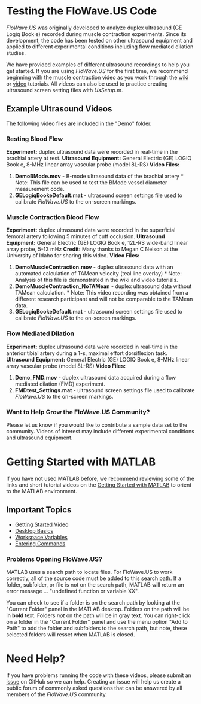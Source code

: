 # Testing the FloWave.US Code  
*FloWave.US* was originally developed to analyze duplex ultrasound (GE Logiq Book e) recorded during muscle contraction experiments. Since its development, the code has been tested on other ultrasound equipment and applied to different experimental conditions including flow mediated dilation studies.    

We have provided examples of different ultrasound recordings to help you get started. If you are using *FloWave.US* for the first time, we recommend beginning with the muscle contraction video as you work through the [wiki](https://github.com/ccoolbaugh/FloWave.US/wiki) or [video](http://www.youtube.com/watch?feature=player_embedded&v=lehANYDmxTY "Youtube Tutorial") tutorials. All videos can also be used to practice creating ultrasound screen setting files with *UsSetup.m*.   

## Example Ultrasound Videos
The following video files are included in the "Demo" folder.

### Resting Blood Flow
**Experiment:** duplex ultrasound data were recorded in real-time in the brachial artery at rest. 
**Ultrasound Equipment:** General Electric (GE) LOGIQ Book e, 8-MHz linear array vascular probe (model 8L-RS)
**Video Files:** 
  1. **DemoBMode.mov** - B-mode ultrasound data of the brachial artery
    *  Note: This file can be used to test the BMode vessel diameter measurement code.   
  2. **GELogiqBookeDefault.mat** - ultrasound screen settings file used to calibrate *FloWave.US* to the on-screen markings.
  
### Muscle Contraction Blood Flow
**Experiment:** duplex ultrasound data were recorded in the superficial femoral artery following 5 minutes of cuff occlusion. 
**Ultrasound Equipment:** General Electric (GE) LOGIQ Book e, 12L-RS wide-band linear array probe, 5-13 mHz
**Credit:** Many thanks to Megan C Nelson at the University of Idaho for sharing this video. 
**Video Files:** 
  1. **DemoMuscleContraction.mov** - duplex ultrasound data with an automated calculation of TAMean velocity (teal line overlay)
    *  Note: Analysis of this file is demonstrated in the wiki and video tutorials.   
  2. **DemoMuscleContraction_NoTAMean** - duplex ultrasound data without TAMean calculation.
    *  Note: This video recording was obtained from a different research participant and will not be comparable to the TAMean data. 
  3. **GELogiqBookeDefault.mat** - ultrasound screen settings file used to calibrate *FloWave.US* to the on-screen markings.  
  
### Flow Mediated Dilation
**Experiment:** duplex ultrasound data were recorded in real-time in the anterior tibial artery during a 1-s, maximal effort dorsiflexion task. 
**Ultrasound Equipment:** General Electric (GE) LOGIQ Book e, 8-MHz linear array vascular probe (model 8L-RS)
**Video Files:** 
  1. **Demo_FMD.mov** - duplex ultrasound data acquired during a flow mediated dilation (FMD) experiment. 
  2. **FMDtest_Settings.mat** - ultrasound screen settings file used to calibrate *FloWave.US* to the on-screen markings.

### Want to Help Grow the FloWave.US Community? 
Please let us know if you would like to contribute a sample data set to the community. Videos of interest may include different experimental conditions and ultrasound equipment.  


# Getting Started with MATLAB
If you have not used MATLAB before, we recommend reviewing some of the links and short tutorial videos on the [Getting Started with MATLAB](http://www.mathworks.com/help/matlab/getting-started-with-matlab.html "MATLAB Help") to orient to the MATLAB environment.  

## Important Topics
- [Getting Started Video](https://www.mathworks.com/videos/getting-started-with-matlab-101684.html?s_tid=getstart_gs_vid "Video")  
- [Desktop Basics](https://www.mathworks.com/help/matlab/learn_matlab/desktop.html "Desktop")  
- [Workspace Variables](https://www.mathworks.com/help/matlab/learn_matlab/workspace.html "Variables")  
- [Entering Commands](https://www.mathworks.com/help/matlab/entering-commands.html "Commands")  

### Problems Opening FloWave.US?
MATLAB uses a search path to locate files. For FloWave.US to work correctly, all of the source code must be added to this search path. If a folder, subfolder, or file is not on the search path, MATLAB will return an error message ... "undefined function or variable XX".    

You can check to see if a folder is on the search path by looking at the "Current Folder" panel in the MATLAB desktop. Folders on the path will be in **bold** text. Folders *not* on the path will be in gray text. You can right-click on a folder in the "Current Folder" panel and use the menu option "Add to Path" to add the folder and subfolders to the search path, but note, these selected folders will resset when MATLAB is closed.  


# Need Help?
If you have problems running the code with these videos, please submit an [issue](https://github.com/ccoolbaugh/FloWave.US/issues "Bug Reports") on GitHub so we can help. Creating an issue will help us create a public forum of commonly asked questions that can be answered by all members of the *FloWave.US* community.  

